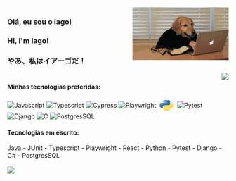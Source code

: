 
<div>
  <img align="right" height="120rem" src="giphy.gif">
</div>

### Olá, eu sou o Iago! 
### Hi, I'm Iago! 
### やあ、私はイアーゴだ！

<div>
  <img align="right" src="https://komarev.com/ghpvc/?username=iagoscm&label=Profile%20views&color=0e75b6&style=flat"/>  
</div>

#
#### Minhas tecnologias preferidas:
<div>
  <img align="center" alt="Javascript" height="30" width="40" src="https://cdn.jsdelivr.net/gh/devicons/devicon@latest/icons/javascript/javascript-original.svg">
  <img align="center" alt="Typescript" height="30" width="40" src="https://cdn.jsdelivr.net/gh/devicons/devicon/icons/typescript/typescript-plain.svg" />
  <img align="center" alt="Cypress" height="30" width="40" src="https://cdn.jsdelivr.net/gh/devicons/devicon@latest/icons/cypressio/cypressio-original.svg">
  <img align="center" alt="Playwright" height="30" width="40" src="https://user-images.githubusercontent.com/90125292/234155932-6b387fce-6fe3-489a-a7d2-6b687523b229.svg" />
  <img align="center" alt="Python" height="30" width="40" src="https://raw.githubusercontent.com/devicons/devicon/master/icons/python/python-original.svg">
  <img align="center" alt="Pytest" height="30" width="40" src="https://cdn.jsdelivr.net/gh/devicons/devicon@latest/icons/pytest/pytest-plain-wordmark.svg">
  <img align="center" alt="Django" height="30" width="40" src="https://cdn.jsdelivr.net/gh/devicons/devicon/icons/django/django-plain.svg" />
  <img align="center" alt="C" height="30" width="40" src="https://cdn.jsdelivr.net/gh/devicons/devicon/icons/csharp/csharp-original.svg" />
  <img align="center" alt="PostgresSQL" height="30" width="40" src="https://cdn.jsdelivr.net/gh/devicons/devicon/icons/postgresql/postgresql-original.svg" />
</div>


#### Tecnologias em escrito: 
Java - JUnit - Typescript - Playwright - React - Python - Pytest - Django - C# - PostgresSQL
  
  <a href="https://github.com/iagoscm">
    <img height="160em" align="center" src="https://github-readme-stats.vercel.app/api/top-langs/?username=iagoscm&theme=midnight-purple&card_width=10&layout=compact&&hide=html,c,css" />
  </a>
